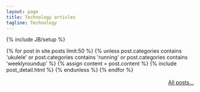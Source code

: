 ```yaml
---
layout: page
title: Technology articles
tagline: Technology
---
```

{% include JB/setup %}

<div class="blog-index">
{% for post in site.posts limit:50 %}
    {% unless post.categories contains 'ukulele' or post.categories contains 'running' or post.categories contains 'weeklyroundup' %}
        {% assign content = post.content %}
        {% include post_detail.html %}
    {% endunless  %}
{% endfor %}
</div>
<br>
<a href="archive.html" style="float:right;">All posts...</a>
<br>


